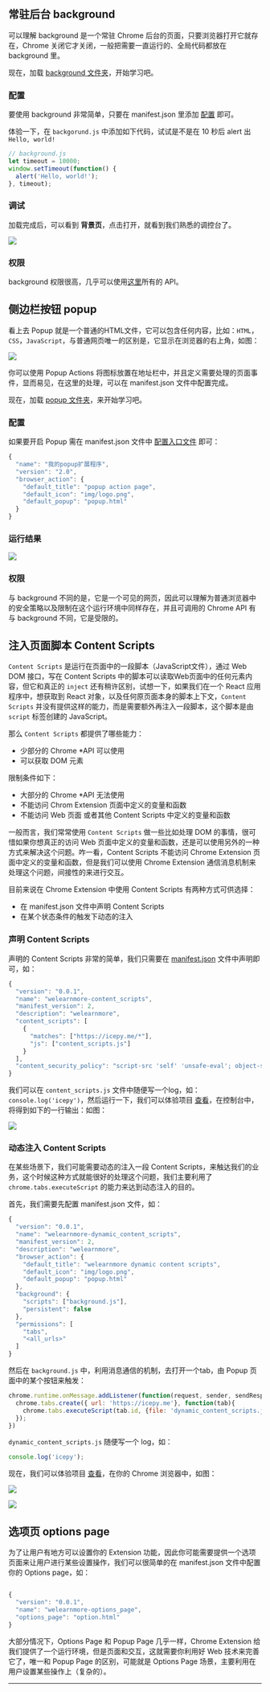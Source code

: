 ## 常驻后台 background

可以理解 background 是一个常驻 Chrome 后台的页面，只要浏览器打开它就存在，Chrome 关闭它才关闭，一般把需要一直运行的、全局代码都放在 background 里。

现在，加载 [background 文件夹][background folder]，开始学习吧。

### 配置

要使用 background 非常简单，只要在 manifest.json 里添加 [配置][background config] 即可。

体验一下，在 `backgorund.js` 中添加如下代码，试试是不是在 10 秒后 alert 出 `Hello, world!`

```javascript
// background.js
let timeout = 10000;
window.setTimeout(function() {
  alert('Hello, world!');
}, timeout);
```

### 调试

加载完成后，可以看到 **背景页**，点击打开，就看到我们熟悉的调控台了。

![](../images/chap-02-01.jpg)


### 权限

background 权限很高，几乎可以使用[这里][Chrome Extension API]所有的 API。


## 侧边栏按钮 popup

看上去 Popup 就是一个普通的HTML文件，它可以包含任何内容，比如：`HTML`，`CSS`，`JavaScript`，与普通网页唯一的区别是，它显示在浏览器的右上角，如图：

![](../images/chap-02-02.png)

你可以使用 Popup Actions 将图标放置在地址栏中，并且定义需要处理的页面事件，显而易见，在这里的处理，可以在 manifest.json 文件中配置完成。

现在，加载 [popup 文件夹][popup folder]，来开始学习吧。

### 配置

如果要开启 Popup 需在 manifest.json 文件中 [配置入口文件][popup config] 即可：

```JavaScript
{
  "name": "我的popup扩展程序",
  "version": "2.0",
  "browser_action": {
    "default_title": "popup action page",
    "default_icon": "img/logo.png",
    "default_popup": "popup.html"
  }
}
```

### 运行结果

![](../images/chap-02-03.png)

### 权限

与 background 不同的是，它是一个可见的网页，因此可以理解为普通浏览器中的安全策略以及限制在这个运行环境中同样存在，并且可调用的 Chrome API 有与 background 不同，它是受限的。


## 注入页面脚本 Content Scripts

`Content Scripts` 是运行在页面中的一段脚本（JavaScript文件），通过 Web DOM 接口，写在 Content Scripts 中的脚本可以读取Web页面中的任何元素内容，但它和真正的 `inject` 还有稍许区别，试想一下，如果我们在一个 React 应用程序中，想获取到 React 对象，以及任何原页面本身的脚本上下文，`Content Scripts` 并没有提供这样的能力，而是需要额外再注入一段脚本，这个脚本是由 `script` 标签创建的 JavaScript。

那么 `Content Scripts` 都提供了哪些能力：

- 少部分的 Chrome *API 可以使用
- 可以获取 DOM 元素

限制条件如下：

- 大部分的 Chrome *API 无法使用
- 不能访问 Chrom Extension 页面中定义的变量和函数
- 不能访问 Web 页面 或者其他 Content Scripts 中定义的变量和函数

一般而言，我们常常使用 `Content Scripts` 做一些比如处理 DOM 的事情，很可惜如果你想真正的访问 Web 页面中定义的变量和函数，还是可以使用另外的一种方式来解决这个问题。咋一看，Content Scripts 不能访问 Chrome Extension 页面中定义的变量和函数，但是我们可以使用 Chrome Extension 通信消息机制来处理这个问题，间接性的来进行交互。

目前来说在 Chrome Extension 中使用 Content Scripts 有两种方式可供选择：

- 在 manifest.json 文件中声明 Content Scripts
- 在某个状态条件的触发下动态的注入

### 声明 Content Scripts

声明的 Content Scripts 非常的简单，我们只需要在 [manifest.json][content scripts config] 文件中声明即可，如：

```javascript
{
  "version": "0.0.1",
  "name": "welearnmore-content_scripts",
  "manifest_version": 2,
  "description": "welearnmore",
  "content_scripts": [
    {
      "matches": ["https://icepy.me/*"],
      "js": ["content_scripts.js"]
    }
  ],
  "content_security_policy": "script-src 'self' 'unsafe-eval'; object-src 'self';"
}

```

我们可以在 `content_scripts.js` 文件中随便写一个log，如：`console.log('icepy')`，然后运行一下，我们可以体验项目 [查看][content scripts folder]，在控制台中，将得到如下的一行输出：如图：

![](../images/chap-02-04.png)


### 动态注入 Content Scripts

在某些场景下，我们可能需要动态的注入一段 Content Scripts，来触达我们的业务，这个时候这种方式就能很好的处理这个问题，我们主要利用了 `chrome.tabs.executeScript` 的能力来达到动态注入的目的。

首先，我们需要先配置 manifest.json 文件，如：

```javascript
{
  "version": "0.0.1",
  "name": "welearnmore-dynamic_content_scripts",
  "manifest_version": 2,
  "description": "welearnmore",
  "browser_action": {
    "default_title": "welearnmore dynamic content scripts",
    "default_icon": "img/logo.png",
    "default_popup": "popup.html"
  },
  "background": {
    "scripts": ["background.js"],
    "persistent": false
  },
  "permissions": [
    "tabs", 
    "<all_urls>"
  ]
}

```

然后在 `background.js` 中，利用消息通信的机制，去打开一个tab，由 Popup 页面中的某个按钮来触发：

```javascript
chrome.runtime.onMessage.addListener(function(request, sender, sendResponse){
  chrome.tabs.create({ url: 'https://icepy.me'}, function(tab){
    chrome.tabs.executeScript(tab.id, {file: 'dynamic_content_scripts.js'});
  });
})
```

`dynamic_content_scripts.js` 随便写一个 log，如：

```javascript
console.log('icepy');
```

现在，我们可以体验项目 [查看][dynamic content scripts folder]，在你的 Chrome 浏览器中，如图：

![](../images/chap-02-05.png)

![](../images/chap-02-06.png)


## 选项页 options page

为了让用户有地方可以设置你的 Extension 功能，因此你可能需要提供一个选项页面来让用户进行某些设置操作，我们可以很简单的在 manifest.json 文件中配置你的 Options page，如：

```javascript

{
  "version": "0.0.1",
  "name": "welearnmore-options_page",
  "options_page": "option.html"
}

```

大部分情况下，Options Page 和 Popup Page 几乎一样，Chrome Extension 给我们提供了一个运行环境，但是页面和交互，这就需要你利用好 Web 技术来完善它了，唯一和 Popup Page 的区别，可能就是 Options Page 场景，主要利用在用户设置某些操作上（复杂的）。

-----

[content scripts folder]:https://github.com/welearnmore/chrome-extension-demos/tree/master/content_scripts
[content scripts config]:https://github.com/welearnmore/chrome-extension-demos/tree/master/content_scripts/manifest.json
[popup folder]: https://github.com/welearnmore/chrome-extension-demos/tree/master/popup
[popup config]:https://github.com/welearnmore/chrome-extension-demos/tree/master/popup/manifest.json
[Chrome Extension API]:https://developers.chrome.com/extensions/api_index
[background folder]:https://github.com/welearnmore/chrome-extension-demos/tree/master/background
[background config]:https://github.com/welearnmore/chrome-extension-demos/blob/master/background/manifest.json#L9-L11
[dynamic content scripts folder]:https://github.com/welearnmore/chrome-extension-demos/tree/master/dynamic_content_scripts
